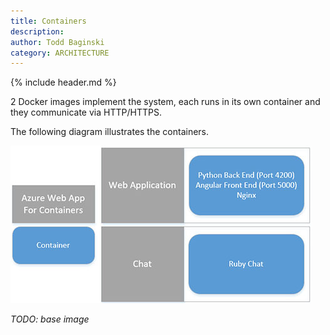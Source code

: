 ```yaml
---
title: Containers
description:
author: Todd Baginski
category: ARCHITECTURE
---
```


{% include header.md %}

2 Docker images implement the system, each runs in its own container and they communicate via HTTP/HTTPS.

The following diagram illustrates the containers.

![](Images/containers.jpg)


*TODO: base image*